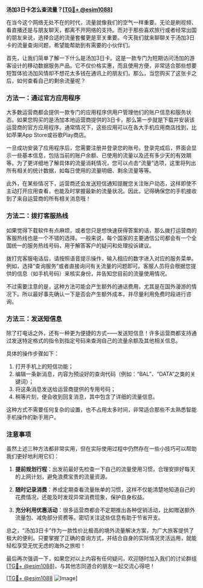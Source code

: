 **汤加3日卡怎么查流量？[[TG💪+ @esim1088](https://t.me/s/esim1088)]**

在当今这个网络无处不在的时代，流量就像我们的空气一样重要。无论是刷视频、看直播还是与朋友聊天，都离不开网络的支持。而对于那些喜欢旅行或者经常出国的朋友来说，选择合适的流量套餐更是至关重要。今天我们就来聊聊关于汤加3日卡的流量查询问题，希望能帮助到有需要的小伙伴们。

首先，让我们简单了解一下什么是汤加3日卡。这是一款专门为短期访问汤加的游客设计的移动数据服务产品。它不仅价格实惠，而且使用方便，非常适合那些想要短暂体验汤加风情却不想花太多钱在通讯上的朋友们。那么，当您购买了这张卡之后，如何查看自己的剩余流量呢？

### 方法一：通过官方应用程序

大多数运营商都会提供一款专门的应用程序供用户管理他们的账户信息和服务状态。如果您购买的是汤加本地运营商提供的3日卡，那么第一步就是下载并安装该运营商的官方应用程序。通常情况下，这些应用可以在各大手机应用商店找到，比如苹果App Store或谷歌Play商店。

一旦成功安装了应用程序后，您需要注册并登录您的账号。登录完成后，界面会显示一些基本信息，包括当前的账户余额、已使用的流量以及还有多少天的有效期等。为了更详细地了解具体的流量消耗情况，您可以点击“流量”选项，这里将列出所有相关的统计数据，如每日使用的流量明细、剩余流量等等。

此外，在某些情况下，运营商还会发送短信通知提醒您关注账户动态，这样即使不主动打开应用查看，也能及时掌握最新的流量状况。因此，记得确保您的手机接收到了来自运营商的所有相关消息哦！

### 方法二：拨打客服热线

如果觉得下载软件有点麻烦，或者您只是想快速获得答案的话，那么拨打运营商的客服热线也是一个不错的选择。一般来说，每个国家的主要通信公司都会有一个全国统一的服务热线号码，用于解答客户的疑问和处理投诉建议。

拨打完客服电话后，请按照语音提示操作，输入相应的数字进入对应的服务菜单。例如，选择“查询服务”或者直接询问有关流量的问题即可。客服人员将会根据您提供的信息（如手机号码）来核实身份，并告知您目前的流量使用情况。

不过需要注意的是，这种方法可能会产生额外的通话费用，尤其是在国外漫游的情况下。所以最好事先确认一下是否会产生额外成本，并尽量利用免费时段进行咨询。

### 方法三：发送短信息

除了打电话之外，还有一种更为便捷的方式——发送短信息！许多运营商都支持通过发送特定格式的指令到指定号码来查询自己的流量余额及其他相关信息。

具体的操作步骤如下：
1. 打开手机上的短信功能；
2. 编辑一条新消息，内容为预设好的查询代码（例如：“BAL”、“DATA”之类的关键词）；
3. 将这条消息发送给运营商提供的专用号码；
4. 稍等片刻，便会收到回复消息，其中包含了详细的流量信息。

这种方式不需要任何复杂的设置，也不占用太多时间，非常适合那些不太熟悉智能手机操作的新手用户。

### 注意事项

虽然上述三种方法都非常实用，但在实际使用过程中仍然存在一些小技巧可以帮助我们更好地利用它们：

1. **提前规划行程**：出发前最好先检查一下自己的流量使用习惯，合理安排好每天的上网计划，避免浪费宝贵的流量资源。
   
2. **随时记录消费**：养成定期查看流量账单的习惯，这样不仅能清楚地知道自己的花费情况，还能及时发现异常消费现象，保护自身权益。

3. **充分利用优惠活动**：很多运营商都会不定期推出各种促销活动，比如赠送额外流量包、减免部分资费等。密切关注这些信息有助于节省开支。

总之，“汤加3日卡”作为一款性价比极高的境外流量解决方案，为广大旅客提供了极大的便利。只要掌握了正确的查询方式，并结合自身的实际情况灵活运用，就能轻松享受无忧无虑的海外之旅啦！

最后再次强调一下，如果您对以上内容有任何疑问，欢迎随时加入我们的讨论群组[[TG💪+ @esim1088](https://t.me/s/esim1088)]，与其他志同道合的朋友一起交流心得吧！

[[TG💪+ @esim1088](https://t.me/s/esim1088) ![Image](https://i.postimg.cc/4NQfJmqS/Snipaste-2025-05-13-00-14-12.png)]